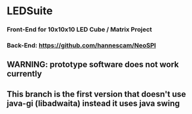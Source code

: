 # LEDSuite
### Front-End for 10x10x10 LED Cube / Matrix Project  
### Back-End: https://github.com/hannescam/NeoSPI  
## WARNING: prototype software does not work currently
## This branch is the first version that doesn't use java-gi (libadwaita) instead it uses java swing
